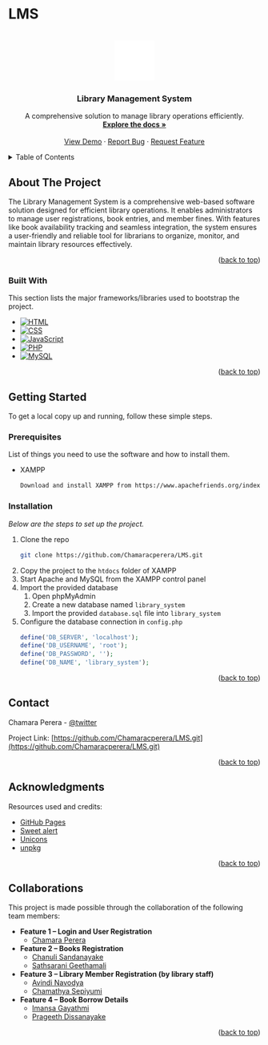 # LMS
<!-- PROJECT LOGO -->
<br />
<div align="center">
  <a href="https://github.com/your_username/repo_name">
    <img src="img/01.png" alt="Logo" width="80" height="80">
  </a>

  <h3 align="center">Library Management System</h3>

  <p align="center">
    A comprehensive solution to manage library operations efficiently.
    <br />
    <a href="https://github.com/Chamaracperera/LMS.git"><strong>Explore the docs »</strong></a>
    <br />
    <br />
    <a href="https://github.com/Chamaracperera/LMS.git">View Demo</a>
    ·
    <a href="https://github.com/Chamaracperera/LMS/issues/new?labels=bug&template=bug-report---.md">Report Bug</a>
    ·
    <a href="https://github.com/Chamaracperera/LMS/issues/new?labels=enhancement&template=feature-request---.md">Request Feature</a>
  </p>
</div>

<!-- TABLE OF CONTENTS -->
<details>
  <summary>Table of Contents</summary>
  <ol>
    <li>
      <a href="#about-the-project">About The Project</a>
      <ul>
        <li><a href="#built-with">Built With</a></li>
      </ul>
    </li>
    <li>
      <a href="#getting-started">Getting Started</a>
      <ul>
        <li><a href="#prerequisites">Prerequisites</a></li>
        <li><a href="#installation">Installation</a></li>
      </ul>
    </li>
    <li><a href="#contact">Contact</a></li>
    <li><a href="#acknowledgments">Acknowledgments</a></li>
    <li><a href="#collaborations">Collaborations</a></li>
  </ol>
</details>

<!-- ABOUT THE PROJECT -->
## About The Project

The Library Management System is a comprehensive web-based software solution designed for efficient library operations. It enables administrators to manage user registrations, book entries, and member fines. With features like book availability tracking and seamless integration, the system ensures a user-friendly and reliable tool for librarians to organize, monitor, and maintain library resources effectively.

<p align="right">(<a href="#readme-top">back to top</a>)</p>

### Built With

This section lists the major frameworks/libraries used to bootstrap the project.

* [![HTML][html-badge]][html-url]
* [![CSS][css-badge]][css-url]
* [![JavaScript][js-badge]][js-url]
* [![PHP][PHP.com]][PHP-url]
* [![MySQL][MySQL.com]][MySQL-url]

<p align="right">(<a href="#readme-top">back to top</a>)</p>

<!-- GETTING STARTED -->
## Getting Started

To get a local copy up and running, follow these simple steps.

### Prerequisites

List of things you need to use the software and how to install them.
* XAMPP
  ```sh
  Download and install XAMPP from https://www.apachefriends.org/index.html
  ```

### Installation

_Below are the steps to set up the project._

1. Clone the repo
   ```sh
   git clone https://github.com/Chamaracperera/LMS.git
   ```
2. Copy the project to the `htdocs` folder of XAMPP
3. Start Apache and MySQL from the XAMPP control panel
4. Import the provided database
   1. Open phpMyAdmin
   2. Create a new database named `library_system`
   3. Import the provided `database.sql` file into `library_system`
5. Configure the database connection in `config.php`
   ```php
   define('DB_SERVER', 'localhost');
   define('DB_USERNAME', 'root');
   define('DB_PASSWORD', '');
   define('DB_NAME', 'library_system');
   ```

<p align="right">(<a href="#readme-top">back to top</a>)</p>

<!-- CONTACT -->
## Contact

Chamara Perera - [@twitter](https://www.linkedin.com/in/chamara-perera-b832762b7?utm_source=share&utm_campaign=share_via&utm_content=profile&utm_medium=android_app)

Project Link: [https://github.com/Chamaracperera/LMS.git](https://github.com/Chamaracperera/LMS.git)

<p align="right">(<a href="#readme-top">back to top</a>)</p>

<!-- ACKNOWLEDGMENTS -->
## Acknowledgments

Resources used and credits:

* [GitHub Pages](https://pages.github.com)
* [Sweet alert](https://github.com/t4t5/sweetalert.git)
* [Unicons](https://unicons.iconscout.com)
* [unpkg](https://unpkg.com)

<p align="right">(<a href="#readme-top">back to top</a>)</p>

<!-- COLLABORATION -->
## Collaborations

This project is made possible through the collaboration of the following team members:

* **Feature 1 – Login and User Registration**
  * [Chamara Perera ](https://github.com/Chamaracperera)
* **Feature 2 – Books Registration**
  * [Chanuli Sandanayake](https://github.com/Chanuli-Sandanayake)
  * [Sathsarani Geethamali](https://github.com/Sathsarani2002)
* **Feature 3 – Library Member Registration (by library staff)**
  * [Avindi Navodya ](https://github.com/AvindiNavodya)
  * [Chamathya Sepiyumi](https://github.com/Du2002)
* **Feature 4 – Book Borrow Details**
  * [Imansa Gayathmi](https://github.com/Imansa2002)
  * [Prageeth Dissanayake](https://github.com/PrageethDisanayaka)


<p align="right">(<a href="#readme-top">back to top</a>)</p>

<!-- MARKDOWN LINKS & IMAGES -->
<!-- https://www.markdownguide.org/basic-syntax/#reference-style-links -->

[PHP.com]: https://img.shields.io/badge/PHP-777BB4?style=for-the-badge&logo=php&logoColor=white
[PHP-url]: https://www.php.net/
[MySQL.com]: https://img.shields.io/badge/MySQL-4479A1?style=for-the-badge&logo=mysql&logoColor=white
[MySQL-url]: https://www.mysql.com/
[html-badge]: https://img.shields.io/badge/HTML-239120?style=for-the-badge&logo=html5&logoColor=white
[html-url]: https://developer.mozilla.org/en-US/docs/Web/HTML
[js-badge]: https://img.shields.io/badge/JavaScript-F7DF1E?style=for-the-badge&logo=javascript&logoColor=black
[js-url]: https://developer.mozilla.org/en-US/docs/Web/JavaScript
[css-badge]: https://img.shields.io/badge/CSS-1572B6?style=for-the-badge&logo=css3&logoColor=white
[css-url]: https://www.w3schools.com/css/
